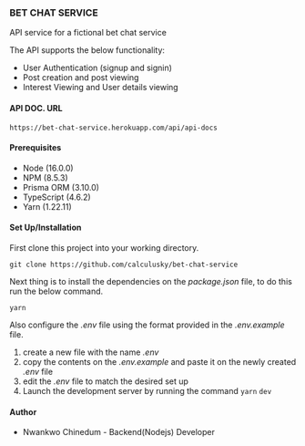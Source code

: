 ### BET CHAT SERVICE 

API service for a fictional bet chat service

The API supports the below functionality:

* User Authentication (signup and signin)
* Post creation and post viewing
* Interest Viewing and User details viewing

#### API DOC. URL

`https://bet-chat-service.herokuapp.com/api/api-docs`

#### Prerequisites

* Node (16.0.0)
* NPM (8.5.3)
* Prisma ORM (3.10.0)
* TypeScript (4.6.2)
* Yarn (1.22.11)

#### Set Up/Installation

First clone this project into your working directory.

`git clone https://github.com/calculusky/bet-chat-service`

Next thing is to install the dependencies on the
*package.json* file, to do this run the below command.

`yarn`

Also configure the *.env* file using the format provided
in the *.env.example* file.

1. create a new file with the name *.env*
2. copy the contents on the *.env.example* and paste it on the newly
   created *.env* file
3. edit the *.env* file to match the desired set up
4. Launch the development server by running the command `yarn` `dev`

#### Author

* Nwankwo Chinedum - Backend(Nodejs) Developer
